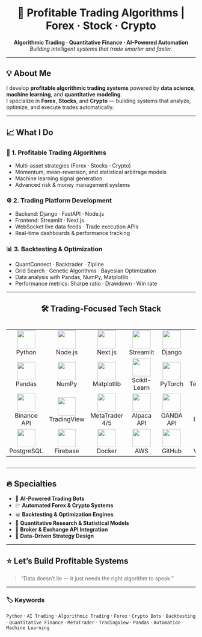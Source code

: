 <h1 align="center">🚀 Profitable Trading Algorithms | Forex · Stock · Crypto</h1>
<p align="center">
  <b>Algorithmic Trading · Quantitative Finance · AI-Powered Automation</b><br>
  <i>Building intelligent systems that trade smarter and faster.</i>
</p>

---

## 💡 About Me

I develop **profitable algorithmic trading systems** powered by **data science**, **machine learning**, and **quantitative modeling**.  
I specialize in **Forex**, **Stocks**, and **Crypto** — building systems that analyze, optimize, and execute trades automatically.

---

## 📈 What I Do

### 🧠 1. Profitable Trading Algorithms  
- Multi-asset strategies (Forex · Stocks · Crypto)  
- Momentum, mean-reversion, and statistical arbitrage models  
- Machine learning signal generation  
- Advanced risk & money management systems  

### ⚙️ 2. Trading Platform Development  
- Backend: Django · FastAPI · Node.js  
- Frontend: Streamlit · Next.js  
- WebSocket live data feeds · Trade execution APIs  
- Real-time dashboards & performance tracking  

### 📊 3. Backtesting & Optimization  
- QuantConnect · Backtrader · Zipline  
- Grid Search · Genetic Algorithms · Bayesian Optimization  
- Data analysis with Pandas, NumPy, Matplotlib  
- Performance metrics: Sharpe ratio · Drawdown · Win rate  

---

<h2 align="center">🛠️ Trading-Focused Tech Stack</h2>

<div style="display: flex; align-items: flex-start; align: center">
<table align="center" style="border-spacing: 10px;">

  <tr>
    <td align="center" width="96"><img src="https://techstack-generator.vercel.app/python-icon.svg" width="48" height="48"/><br>Python</td>
    <td align="center" width="96"><img src="https://skillicons.dev/icons?i=nodejs" width="48" height="48"/><br>Node.js</td>
    <td align="center" width="96"><img src="https://skillicons.dev/icons?i=nextjs" width="48" height="48"/><br>Next.js</td>
    <td align="center" width="96"><img src="https://skillicons.dev/icons?i=streamlit" width="48" height="48"/><br>Streamlit</td>
    <td align="center" width="96"><img src="https://techstack-generator.vercel.app/django-icon.svg" width="48" height="48"/><br>Django</td>
    <td align="center" width="96"><img src="https://skillicons.dev/icons?i=fastapi" width="48" height="48"/><br>FastAPI</td>
    <td align="center" width="96"><img src="https://skillicons.dev/icons?i=flask" width="48" height="48"/><br>Flask</td>
  </tr>

  <tr>
    <td align="center" width="96"><img src="https://skillicons.dev/icons?i=pandas" width="48" height="48"/><br>Pandas</td>
    <td align="center" width="96"><img src="https://skillicons.dev/icons?i=numpy" width="48" height="48"/><br>NumPy</td>
    <td align="center" width="96"><img src="https://skillicons.dev/icons?i=matplotlib" width="48" height="48"/><br>Matplotlib</td>
    <td align="center" width="96"><img src="https://skillicons.dev/icons?i=scikitlearn" width="48" height="48"/><br>Scikit-Learn</td>
    <td align="center" width="96"><img src="https://skillicons.dev/icons?i=pytorch" width="48" height="48"/><br>PyTorch</td>
    <td align="center" width="96"><img src="https://skillicons.dev/icons?i=tensorflow" width="48" height="48"/><br>TensorFlow</td>
  </tr>

  <tr>
    <td align="center" width="96"><img src="https://skillicons.dev/icons?i=binance" width="48" height="48"/><br>Binance API</td>
    <td align="center" width="96"><img src="https://skillicons.dev/icons?i=tradingview" width="48" height="48"/><br>TradingView</td>
    <td align="center" width="96"><img src="https://skillicons.dev/icons?i=meta" width="48" height="48"/><br>MetaTrader 4/5</td>
    <td align="center" width="96"><img src="https://skillicons.dev/icons?i=alpaca" width="48" height="48"/><br>Alpaca API</td>
    <td align="center" width="96"><img src="https://skillicons.dev/icons?i=oanda" width="48" height="48"/><br>OANDA API</td>
    <td align="center" width="96"><img src="https://skillicons.dev/icons?i=ibm" width="48" height="48"/><br>IBKR API</td>
  </tr>

  <tr>
    <td align="center" width="96"><img src="https://skillicons.dev/icons?i=postgresql" width="48" height="48"/><br>PostgreSQL</td>
    <td align="center" width="96"><img src="https://skillicons.dev/icons?i=firebase" width="48" height="48"/><br>Firebase</td>
    <td align="center" width="96"><img src="https://skillicons.dev/icons?i=docker" width="48" height="48"/><br>Docker</td>
    <td align="center" width="96"><img src="https://skillicons.dev/icons?i=aws" width="48" height="48"/><br>AWS</td>
    <td align="center" width="96"><img src="https://skillicons.dev/icons?i=github" width="48" height="48"/><br>GitHub</td>
    <td align="center" width="96"><img src="https://skillicons.dev/icons?i=vscode" width="48" height="48"/><br>VS Code</td>
  </tr>

</table>
</div>

---

## 🔥 Specialties  

- 🤖 **AI-Powered Trading Bots**  
- 💹 **Automated Forex & Crypto Systems**  
- 📊 **Backtesting & Optimization Engines**  
- 🧮 **Quantitative Research & Statistical Models**  
- 🔗 **Broker & Exchange API Integration**  
- 🧠 **Data-Driven Strategy Design**  

---

## ⭐ Let’s Build Profitable Systems  

> “Data doesn’t lie — it just needs the right algorithm to speak.”  

---

### 🏷️ Keywords  
`Python` · `AI Trading` · `Algorithmic Trading` · `Forex` · `Crypto Bots` · `Backtesting` · `Quantitative Finance` · `MetaTrader` · `TradingView` · `Pandas` · `Automation` · `Machine Learning`
